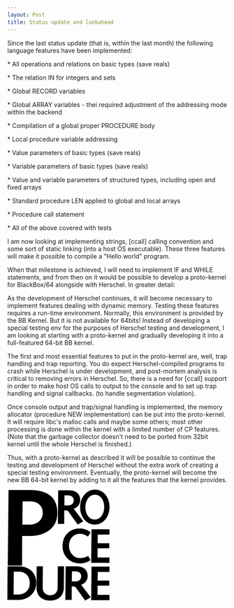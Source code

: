 ```yaml
---
layout: Post
title: Status update and lookahead
---
```



Since the last status update \(that is, within the last month\) the following language features have been implemented:



\* All operations and relations on basic types \(save reals\)

\* The relation IN for integers and sets

\* Global RECORD variables

\* Global ARRAY variables \- thei required adjustment of the addressing mode within the backend

\* Compilation of a global proper PROCEDURE body

\* Local procedure variable addressing

\* Value parameters of basic types \(save reals\)

\* Variable parameters of basic types \(save reals\)

\* Value and variable parameters of structured types, including open and fixed arrays

\* Standard procedure LEN applied to global and local arrays

\* Procedure call statement



\* All of the above covered with tests



I am now looking at implementing strings, \[ccall\] calling convention and some sort of static linking \(into a host OS executable\)\. These three features will make it possible to compile a "Hello world" program\. 



When that milestone is achieved, I will need to implement IF and WHILE statements, and from then on it would be possible to develop a proto\-kernel for BlackBox/64 alongside with Herschel\. In greater detail:



As the development of Herschel continues, it will become necessary to implement features dealing with dynamic memory\. Testing these features requires a run\-time environment\. Normally, this environment is provided by the BB Kernel\. But it is not available for 64bits\! Instead of developing a special testing env for the purposes of Herschel testing and development, I am looking at starting with a proto\-kernel and gradually developing it into a full\-featured 64\-bit BB kernel\.



The first and most essential features to put in the proto\-kernel are, well, trap handling and trap reporting\. You do expect Herschel\-compiled programs to crash while Herschel is under development, and post\-mortem analysis is critical to removing errors in Herschel\. So, there is a need for \[ccall\] support in order to make host OS calls to output to the console and to set up trap handling and signal callbacks\. \(to handle segmentation violation\)\.



Once console output and trap/signal handling is implemented, the memory allocator \(procedure NEW implementation\) can be put into the proto\-kernel\. It will require libc's malloc calls and maybe some others; most other processing is done within the kernel with a limited number of CP features\. \(Note that the garbage collector doesn't need to be ported from 32bit kernel until the whole Herschel is finished\.\)



Thus, with a proto\-kernel as described it will be possible to continue the testing and development of Herschel without the extra work of creating a special testing environment\. Eventually, the proto\-kernel will become the new BB 64\-bit kernel by adding to it all the features that the kernel provides\.

![](/img/PROCEDURE.png)



